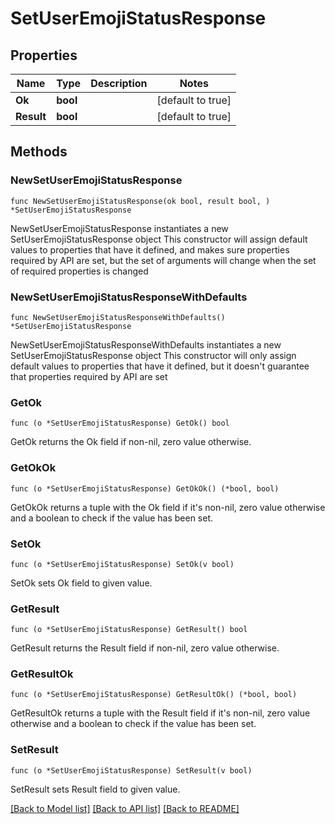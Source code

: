 # SetUserEmojiStatusResponse

## Properties

Name | Type | Description | Notes
------------ | ------------- | ------------- | -------------
**Ok** | **bool** |  | [default to true]
**Result** | **bool** |  | [default to true]

## Methods

### NewSetUserEmojiStatusResponse

`func NewSetUserEmojiStatusResponse(ok bool, result bool, ) *SetUserEmojiStatusResponse`

NewSetUserEmojiStatusResponse instantiates a new SetUserEmojiStatusResponse object
This constructor will assign default values to properties that have it defined,
and makes sure properties required by API are set, but the set of arguments
will change when the set of required properties is changed

### NewSetUserEmojiStatusResponseWithDefaults

`func NewSetUserEmojiStatusResponseWithDefaults() *SetUserEmojiStatusResponse`

NewSetUserEmojiStatusResponseWithDefaults instantiates a new SetUserEmojiStatusResponse object
This constructor will only assign default values to properties that have it defined,
but it doesn't guarantee that properties required by API are set

### GetOk

`func (o *SetUserEmojiStatusResponse) GetOk() bool`

GetOk returns the Ok field if non-nil, zero value otherwise.

### GetOkOk

`func (o *SetUserEmojiStatusResponse) GetOkOk() (*bool, bool)`

GetOkOk returns a tuple with the Ok field if it's non-nil, zero value otherwise
and a boolean to check if the value has been set.

### SetOk

`func (o *SetUserEmojiStatusResponse) SetOk(v bool)`

SetOk sets Ok field to given value.


### GetResult

`func (o *SetUserEmojiStatusResponse) GetResult() bool`

GetResult returns the Result field if non-nil, zero value otherwise.

### GetResultOk

`func (o *SetUserEmojiStatusResponse) GetResultOk() (*bool, bool)`

GetResultOk returns a tuple with the Result field if it's non-nil, zero value otherwise
and a boolean to check if the value has been set.

### SetResult

`func (o *SetUserEmojiStatusResponse) SetResult(v bool)`

SetResult sets Result field to given value.



[[Back to Model list]](../README.md#documentation-for-models) [[Back to API list]](../README.md#documentation-for-api-endpoints) [[Back to README]](../README.md)


